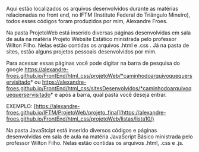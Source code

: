 Aqui estão localizados os arquivos desenvolvidos durante as matérias relacionadas no front end, no IFTM (Instituto Federal do Triângulo Mineiro), todos esses códigos foram produzidos por mim, Alexandre Froes.


Na pasta ProjetoWeb está inserido diversas páginas desenvolvidas em sala de aula na matéria Projeto Website Estático ministrada pelo professor Wilton Filho. Nelas estão contidas os arquivos .html e .css .
Já na pasta de sites, estão alguns projetos pessoais desenvolvidos por mim.

Para acessar essas páginas você pode digitar na barra de pesquisa do google
https://alexandre-froes.github.io/FrontEnd/html_css/projetoWeb/*caminhodoarquivoquequerservisitado*
ou 
https://alexandre-froes.github.io/FrontEnd/html_css/sitesDesenvolvidos/*caminhodoarquivoquequerservisitado*
e após a barra, qual pasta você deseja entrar.

EXEMPLO: [https://alexandre-froes.github.io/IFTM/ProjetoWeb/projeto_final](https://alexandre-froes.github.io/FrontEnd/html_css/projetoWeb/listas/lista10/)

Na pasta JavaStcipt está inserido diversos códigos e páginas desenvolvidas em sala de aula na matéria JavaScript Básico ministrada pelo professor Wilton Filho. Nelas estão contidas os arquivos .html, .css e .js.
